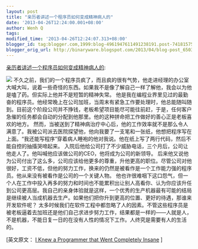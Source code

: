 ```yaml
---
layout: post
title: "亲历者讲述一个程序员如何变成精神病人的"
date: '2013-04-26T12:24:00.001+08:00'
author: Wenh Q
tags:
modified_time: '2013-04-26T12:24:07.313+08:00'
blogger_id: tag:blogger.com,1999:blog-4961947611491238191.post-7418157508119562642
blogger_orig_url: http://binaryware.blogspot.com/2013/04/blog-post_6503.html
---
```

[亲历者讲述一个程序员如何变成精神病人的](http://www.oschina.net/news/39959/i-knew-programmer-that-went-completely-snsane):

![](http://static.oschina.net/uploads/img/201304/26081740_ZNPl.jpg)
不久之前，我们的一个程序员疯了，而且疯的很有气势，他走进经理的办公室大喊大叫，说着一些奇怪的东西。如果我不是像了解自己一样了解他，我会以为他是嗑了药。但实际上他并不是短暂的精神失常。
他是我在编程业界里见过的最勤奋的程序员。他经常晚上在公司加班，当周末有紧急工作要处理时，他总能随叫随到。目前这个阶段公司并不挣钱，老板希望项目能尽可能往前赶，于是，任何客户急催的任务都会自动的分配到他那里。他的这种拼命把工作做好的善心正是老板喜欢的地方。
然而，当被送到了精神病治疗中心后，他的工作效率就不是那么令人满意了。我被公司派去医院探望他，他向我要了一支笔和一张纸，他想把程序写在上面。“我还能写程序”穿着病人睡袍的他对我说。他在纸上写了两行代码，然后不能自控的抽搐哭啼起来。
入院后他给公司打了不少威胁电话，三个月后，公司让他走人了。他叫喊他应该做公司的CEO，他将成为公司的新领导。
后来他又说他为公司付出了这么多，公司应该给他更多的尊重，升他更高的职位。尽管公司对他很好，工资不低，但他的努力工作，换来的仍然是被看作是一个工作能力强的程序员。他从来没有被看作是公司的一个关键人物。
他也许很难咽下这口怨气，但一个人在工作中投入再多的努力和时间也不能累积出让别人高看你、认为你应该升任到公司更高层。我自己的亲身体验就是这样，一个优秀的生产机器最有可能的结局是继续被人当成机器去生产。如果他们把你升到更高的位置、更好的待遇，那谁来开发软件呢？
太多时候我们在软件工程中都忽略了人的因素。不管这些程序员是被老板逼着去加班还是他们自己求进步努力工作，结果都是一样的——人就是人，不是机器，不能日复一日的在没有人性的情况下工作。人终究是需要有人的生活的。

[英文原文：
[I Knew a Programmer that Went Completely
Insane](http://startingdotneprogramming.blogspot.com/2013/04/i-knew-programmer-that-went-completely.html)
]

